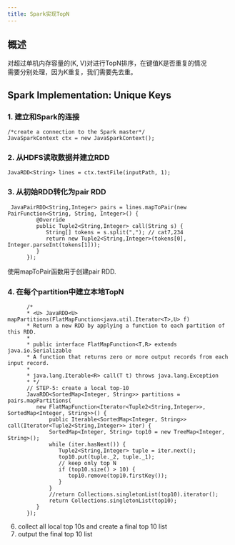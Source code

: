 ```yaml
---
title: Spark实现TopN 
---
```

## 概述
对超过单机内存容量的(K, V)对进行TopN排序，在键值K是否重复的情况   
需要分别处理，因为K重复，我们需要先去重。

## Spark Implementation: Unique Keys 
### 1. 建立和Spark的连接
```
/*create a connection to the Spark master*/
JavaSparkContext ctx = new JavaSparkContext();
```

### 2. 从HDFS读取数据并建立RDD 
```
JavaRDD<String> lines = ctx.textFile(inputPath, 1);
``` 

### 3. 从初始RDD转化为pair RDD
```
 JavaPairRDD<String,Integer> pairs = lines.mapToPair(new PairFunction<String, String, Integer>() {
         @Override
         public Tuple2<String,Integer> call(String s) {
            String[] tokens = s.split(","); // cat7,234
            return new Tuple2<String,Integer>(tokens[0], Integer.parseInt(tokens[1]));
         }
      });
```
使用mapToPair函数用于创建pair RDD. 

### 4. 在每个partition中建立本地TopN
```
      /*
      * <U> JavaRDD<U> mapPartitions(FlatMapFunction<java.util.Iterator<T>,U> f)
      * Return a new RDD by applying a function to each partition of this RDD.
      *
      * public interface FlatMapFunction<T,R> extends java.io.Serializable
      * A function that returns zero or more output records from each input record.
      *
      * java.lang.Iterable<R> call(T t) throws java.lang.Exception
      * */
      // STEP-5: create a local top-10
      JavaRDD<SortedMap<Integer, String>> partitions = pairs.mapPartitions(
         new FlatMapFunction<Iterator<Tuple2<String,Integer>>, SortedMap<Integer, String>>() {
             public Iterable<SortedMap<Integer, String>> call(Iterator<Tuple2<String,Integer>> iter) {
             SortedMap<Integer, String> top10 = new TreeMap<Integer, String>();
             while (iter.hasNext()) {
                Tuple2<String,Integer> tuple = iter.next();
                top10.put(tuple._2, tuple._1);
                // keep only top N 
                if (top10.size() > 10) {
                   top10.remove(top10.firstKey());
                }  
             }
             //return Collections.singletonList(top10).iterator();
             return Collections.singletonList(top10);
         }
      });
```

6. collect all local top 10s and create a final top 10 list
7. output the final top 10 list


